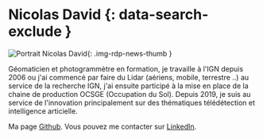 # Nicolas David {: data-search-exclude }

![Portrait Nicolas David](https://cdn.geotribu.fr/img/internal/contributeurs/ndavid.jpeg "Portrait Nicolas David"){: .img-rdp-news-thumb }

Géomaticien et photogrammètre en formation, je travaille à l'IGN depuis 2006 ou j'ai commencé par faire du Lidar (aériens, mobile, terrestre ..) au service de la recherche IGN, j'ai ensuite participé à la mise en place de la chaine de production OCSGE (Occupation du Sol). Depuis 2019, je suis au service de l'innovation principalement sur des thématiques télédétection et intelligence articielle.

Ma page [Github](https://github.com/ndavid). Vous pouvez me contacter sur [LinkedIn](https://www.linkedin.com/in/nicolas-david-28722129/).
